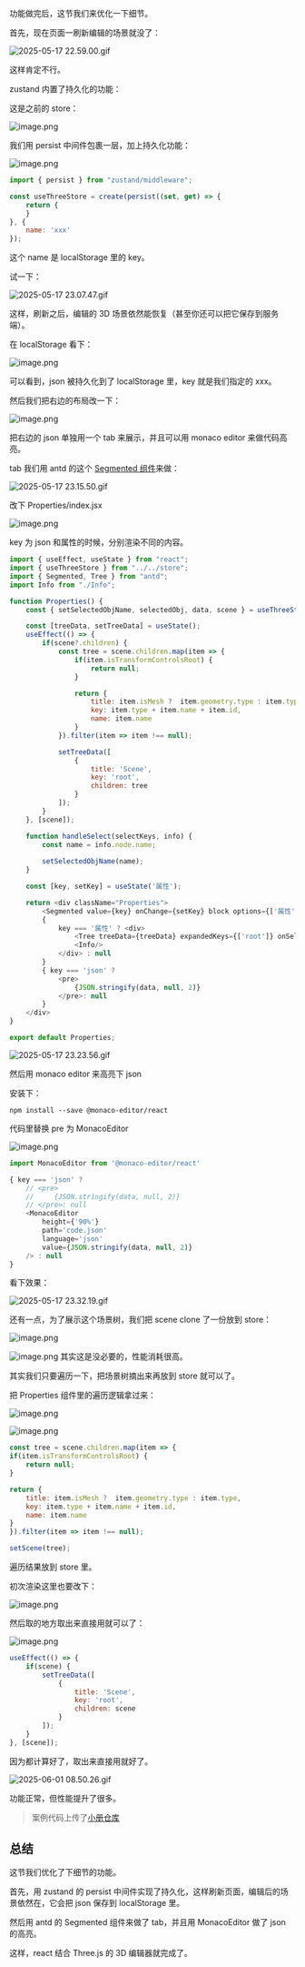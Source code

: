 功能做完后，这节我们来优化一下细节。

首先，现在页面一刷新编辑的场景就没了：

![2025-05-17 22.59.00.gif](https://p1-juejin.byteimg.com/tos-cn-i-k3u1fbpfcp/8c0939e959a644788effab702383d9da~tplv-k3u1fbpfcp-jj-mark:0:0:0:0:q75.image#?w=2866&h=1454&s=296537&e=gif&f=24&b=030303)

这样肯定不行。

zustand 内置了持久化的功能：

这是之前的 store：

![image.png](https://p9-juejin.byteimg.com/tos-cn-i-k3u1fbpfcp/7b8713b06eee4b5fa4649b27b917144b~tplv-k3u1fbpfcp-jj-mark:0:0:0:0:q75.image#?w=1164&h=356&s=43074&e=png&b=1f1f1f)

我们用 persist 中间件包裹一层，加上持久化功能：

![image.png](https://p1-juejin.byteimg.com/tos-cn-i-k3u1fbpfcp/e42af0770a5c4eb986a9cfaf291c62bd~tplv-k3u1fbpfcp-jj-mark:0:0:0:0:q75.image#?w=1354&h=374&s=53032&e=png&b=1f1f1f)


```javascript
import { persist } from "zustand/middleware";
```
```javascript
const useThreeStore = create(persist((set, get) => {
    return {
    }
}, {
    name: 'xxx'
});
```
这个 name 是 localStorage 里的 key。


试一下：


![2025-05-17 23.07.47.gif](https://p3-juejin.byteimg.com/tos-cn-i-k3u1fbpfcp/7d024c736ed74afda3f7dac16754438c~tplv-k3u1fbpfcp-jj-mark:0:0:0:0:q75.image#?w=2866&h=1454&s=1108506&e=gif&f=52&b=030303)

这样，刷新之后，编辑的 3D 场景依然能恢复（甚至你还可以把它保存到服务端）。

在 localStorage 看下：

![image.png](https://p9-juejin.byteimg.com/tos-cn-i-k3u1fbpfcp/67035751bb92424a9d9c74b099b6af70~tplv-k3u1fbpfcp-jj-mark:0:0:0:0:q75.image#?w=2716&h=1356&s=416208&e=png&b=fefefe)

可以看到，json 被持久化到了 localStorage 里，key 就是我们指定的 xxx。

然后我们把右边的布局改一下：


![image.png](https://p1-juejin.byteimg.com/tos-cn-i-k3u1fbpfcp/d72cde16049b49a39e7517affd7a7492~tplv-k3u1fbpfcp-jj-mark:0:0:0:0:q75.image#?w=2818&h=1390&s=373822&e=png&b=020202)

把右边的 json 单独用一个 tab 来展示，并且可以用 monaco editor 来做代码高亮。

tab 我们用 antd 的这个 [Segmented 组件](https://ant.design/components/segmented-cn)来做：

![2025-05-17 23.15.50.gif](https://p1-juejin.byteimg.com/tos-cn-i-k3u1fbpfcp/e3d71ed413d54a29bf838580a4b6e6aa~tplv-k3u1fbpfcp-jj-mark:0:0:0:0:q75.image#?w=1900&h=1282&s=175867&e=gif&f=22&b=fdfdfd)

改下 Properties/index.jsx


![image.png](https://p6-juejin.byteimg.com/tos-cn-i-k3u1fbpfcp/5bf33e85d19645958e0a53cc6f1c4a77~tplv-k3u1fbpfcp-jj-mark:0:0:0:0:q75.image#?w=1978&h=986&s=175837&e=png&b=1f1f1f)

key 为 json 和属性的时候，分别渲染不同的内容。

```javascript
import { useEffect, useState } from "react";
import { useThreeStore } from "../../store";
import { Segmented, Tree } from "antd";
import Info from "./Info";

function Properties() {
    const { setSelectedObjName, selectedObj, data, scene } = useThreeStore();

    const [treeData, setTreeData] = useState();
    useEffect(() => {
        if(scene?.children) {
            const tree = scene.children.map(item => {
                if(item.isTransformControlsRoot) {
                    return null;
                }

                return {
                    title: item.isMesh ?  item.geometry.type : item.type,
                    key: item.type + item.name + item.id,
                    name: item.name
                }
            }).filter(item => item !== null);

            setTreeData([
                {
                    title: 'Scene',
                    key: 'root',
                    children: tree
                }
            ]);
        }
    }, [scene]);

    function handleSelect(selectKeys, info) {
        const name = info.node.name;
        
        setSelectedObjName(name);
    }

    const [key, setKey] = useState('属性');

    return <div className="Properties">
        <Segmented value={key} onChange={setKey} block options={['属性', 'json']} />
        {
            key === '属性' ? <div>
                <Tree treeData={treeData} expandedKeys={['root']} onSelect={handleSelect}/>
                <Info/>
            </div> : null
        }
        { key === 'json' ? 
            <pre>
                {JSON.stringify(data, null, 2)}
            </pre>: null
        }
    </div>
}

export default Properties;
```


![2025-05-17 23.23.56.gif](https://p6-juejin.byteimg.com/tos-cn-i-k3u1fbpfcp/f25decda343e470cb4fa03898769d263~tplv-k3u1fbpfcp-jj-mark:0:0:0:0:q75.image#?w=2690&h=1388&s=769399&e=gif&f=28&b=010101)

然后用 monaco editor 来高亮下 json

安装下：

```
npm install --save @monaco-editor/react
```
代码里替换 pre 为 MonacoEditor


![image.png](https://p1-juejin.byteimg.com/tos-cn-i-k3u1fbpfcp/b559b9dc75a244a6b8a6424e54574b3b~tplv-k3u1fbpfcp-jj-mark:0:0:0:0:q75.image#?w=1308&h=778&s=97094&e=png&b=1f1f1f)

```javascript
import MonacoEditor from '@monaco-editor/react'
```
```javascript
{ key === 'json' ? 
    // <pre>
    //     {JSON.stringify(data, null, 2)}
    // </pre>: null
    <MonacoEditor
        height={'90%'}
        path='code.json'
        language='json'
        value={JSON.stringify(data, null, 2)}
    /> : null
}
```
看下效果：

![2025-05-17 23.32.19.gif](https://p3-juejin.byteimg.com/tos-cn-i-k3u1fbpfcp/2c70c8d8e75e440c97a84ca96429557c~tplv-k3u1fbpfcp-jj-mark:0:0:0:0:q75.image#?w=2690&h=1388&s=1406143&e=gif&f=59&b=020202)

还有一点，为了展示这个场景树，我们把 scene clone 了一份放到 store：


![image.png](https://p9-juejin.byteimg.com/tos-cn-i-k3u1fbpfcp/1e2a6aede266435fb438c7a99def115d~tplv-k3u1fbpfcp-jj-mark:0:0:0:0:q75.image#?w=1912&h=1022&s=133173&e=png&b=020202)

![image.png](https://p1-juejin.byteimg.com/tos-cn-i-k3u1fbpfcp/67499e1ce7a440e69ba09c210e6905cb~tplv-k3u1fbpfcp-jj-mark:0:0:0:0:q75.image#?w=982&h=560&s=81025&e=png&b=1f1f1f)
其实这是没必要的，性能消耗很高。

其实我们只要遍历一下，把场景树摘出来再放到 store 就可以了。

把 Properties 组件里的遍历逻辑拿过来：


![image.png](https://p9-juejin.byteimg.com/tos-cn-i-k3u1fbpfcp/7968ed06c0ba410aaa034f642a45aa24~tplv-k3u1fbpfcp-jj-mark:0:0:0:0:q75.image#?w=1660&h=898&s=162443&e=png&b=1f1f1f)


![image.png](https://p9-juejin.byteimg.com/tos-cn-i-k3u1fbpfcp/ab872a22c8d445bea212a1204c775795~tplv-k3u1fbpfcp-jj-mark:0:0:0:0:q75.image#?w=1612&h=1080&s=148457&e=png&b=1f1f1f)

```javascript
const tree = scene.children.map(item => {
if(item.isTransformControlsRoot) {
    return null;
}

return {
    title: item.isMesh ?  item.geometry.type : item.type,
    key: item.type + item.name + item.id,
    name: item.name
}
}).filter(item => item !== null);

setScene(tree);
```
遍历结果放到 store 里。

初次渲染这里也要改下：

![image.png](https://p9-juejin.byteimg.com/tos-cn-i-k3u1fbpfcp/63ecb2d9f3c14a55929fec83c84036d7~tplv-k3u1fbpfcp-jj-mark:0:0:0:0:q75.image#?w=1286&h=880&s=117137&e=png&b=1f1f1f)

然后取的地方取出来直接用就可以了：

![image.png](https://p6-juejin.byteimg.com/tos-cn-i-k3u1fbpfcp/6988e2d40c63418baa96cee964d17b01~tplv-k3u1fbpfcp-jj-mark:0:0:0:0:q75.image#?w=1292&h=830&s=97168&e=png&b=1f1f1f)

```javascript
useEffect(() => {
    if(scene) {
        setTreeData([
            {
                title: 'Scene',
                key: 'root',
                children: scene
            }
        ]);
    }
}, [scene]);
```
因为都计算好了，取出来直接用就好了。

![2025-06-01 08.50.26.gif](https://p1-juejin.byteimg.com/tos-cn-i-k3u1fbpfcp/2e45536872d447b589f1cf45a392f56a~tplv-k3u1fbpfcp-jj-mark:0:0:0:0:q75.image#?w=2554&h=1316&s=1238521&e=gif&f=60&b=020202)

功能正常，但性能提升了很多。


>案例代码上传了[小册仓库](https://github.com/QuarkGluonPlasma/threejs-course-code/tree/main/threejs-editor)

## 总结

这节我们优化了下细节的功能。

首先，用 zustand 的 persist 中间件实现了持久化，这样刷新页面，编辑后的场景依然在，它会把 json 保存到 localStorage 里。

然后用 antd 的 Segmented 组件来做了 tab，并且用 MonacoEditor 做了 json 的高亮。

这样，react 结合 Three.js 的 3D 编辑器就完成了。
